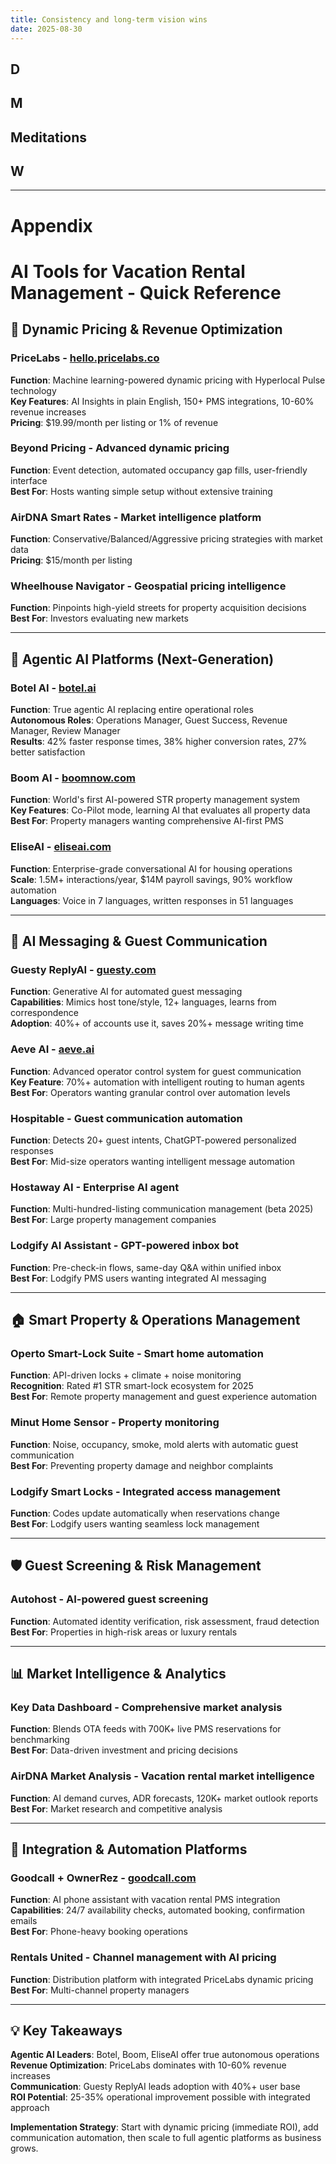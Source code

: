 ```yaml
---
title: Consistency and long-term vision wins
date: 2025-08-30
---
```


## D

## M

## Meditations

## W

---

# Appendix

# AI Tools for Vacation Rental Management - Quick Reference

## 🎯 Dynamic Pricing & Revenue Optimization

### **PriceLabs** - [hello.pricelabs.co](https://hello.pricelabs.co/)
**Function**: Machine learning-powered dynamic pricing with Hyperlocal Pulse technology  
**Key Features**: AI Insights in plain English, 150+ PMS integrations, 10-60% revenue increases  
**Pricing**: $19.99/month per listing or 1% of revenue

### **Beyond Pricing** - Advanced dynamic pricing  
**Function**: Event detection, automated occupancy gap fills, user-friendly interface  
**Best For**: Hosts wanting simple setup without extensive training

### **AirDNA Smart Rates** - Market intelligence platform  
**Function**: Conservative/Balanced/Aggressive pricing strategies with market data  
**Pricing**: $15/month per listing

### **Wheelhouse Navigator** - Geospatial pricing intelligence  
**Function**: Pinpoints high-yield streets for property acquisition decisions  
**Best For**: Investors evaluating new markets

---

## 🤖 Agentic AI Platforms (Next-Generation)

### **Botel AI** - [botel.ai](https://www.botel.ai/)
**Function**: True agentic AI replacing entire operational roles  
**Autonomous Roles**: Operations Manager, Guest Success, Revenue Manager, Review Manager  
**Results**: 42% faster response times, 38% higher conversion rates, 27% better satisfaction

### **Boom AI** - [boomnow.com](https://www.boomnow.com/)
**Function**: World's first AI-powered STR property management system  
**Key Features**: Co-Pilot mode, learning AI that evaluates all property data  
**Best For**: Property managers wanting comprehensive AI-first PMS

### **EliseAI** - [eliseai.com](https://www.eliseai.com/)
**Function**: Enterprise-grade conversational AI for housing operations  
**Scale**: 1.5M+ interactions/year, $14M payroll savings, 90% workflow automation  
**Languages**: Voice in 7 languages, written responses in 51 languages

---

## 💬 AI Messaging & Guest Communication

### **Guesty ReplyAI** - [guesty.com](https://www.guesty.com/)
**Function**: Generative AI for automated guest messaging  
**Capabilities**: Mimics host tone/style, 12+ languages, learns from correspondence  
**Adoption**: 40%+ of accounts use it, saves 20%+ message writing time

### **Aeve AI** - [aeve.ai](https://www.aeve.ai/)
**Function**: Advanced operator control system for guest communication  
**Key Feature**: 70%+ automation with intelligent routing to human agents  
**Best For**: Operators wanting granular control over automation levels

### **Hospitable** - Guest communication automation  
**Function**: Detects 20+ guest intents, ChatGPT-powered personalized responses  
**Best For**: Mid-size operators wanting intelligent message automation

### **Hostaway AI** - Enterprise AI agent  
**Function**: Multi-hundred-listing communication management (beta 2025)  
**Best For**: Large property management companies

### **Lodgify AI Assistant** - GPT-powered inbox bot  
**Function**: Pre-check-in flows, same-day Q&A within unified inbox  
**Best For**: Lodgify PMS users wanting integrated AI messaging

---

## 🏠 Smart Property & Operations Management

### **Operto Smart-Lock Suite** - Smart home automation  
**Function**: API-driven locks + climate + noise monitoring  
**Recognition**: Rated #1 STR smart-lock ecosystem for 2025  
**Best For**: Remote property management and guest experience automation

### **Minut Home Sensor** - Property monitoring  
**Function**: Noise, occupancy, smoke, mold alerts with automatic guest communication  
**Best For**: Preventing property damage and neighbor complaints

### **Lodgify Smart Locks** - Integrated access management  
**Function**: Codes update automatically when reservations change  
**Best For**: Lodgify users wanting seamless lock management

---

## 🛡️ Guest Screening & Risk Management

### **Autohost** - AI-powered guest screening  
**Function**: Automated identity verification, risk assessment, fraud detection  
**Best For**: Properties in high-risk areas or luxury rentals

---

## 📊 Market Intelligence & Analytics

### **Key Data Dashboard** - Comprehensive market analysis  
**Function**: Blends OTA feeds with 700K+ live PMS reservations for benchmarking  
**Best For**: Data-driven investment and pricing decisions

### **AirDNA Market Analysis** - Vacation rental market intelligence  
**Function**: AI demand curves, ADR forecasts, 120K+ market outlook reports  
**Best For**: Market research and competitive analysis

---

## 🔗 Integration & Automation Platforms

### **Goodcall + OwnerRez** - [goodcall.com](https://www.goodcall.com/)
**Function**: AI phone assistant with vacation rental PMS integration  
**Capabilities**: 24/7 availability checks, automated booking, confirmation emails  
**Best For**: Phone-heavy booking operations

### **Rentals United** - Channel management with AI pricing  
**Function**: Distribution platform with integrated PriceLabs dynamic pricing  
**Best For**: Multi-channel property managers

---

## 💡 Key Takeaways

**Agentic AI Leaders**: Botel, Boom, EliseAI offer true autonomous operations  
**Revenue Optimization**: PriceLabs dominates with 10-60% revenue increases  
**Communication**: Guesty ReplyAI leads adoption with 40%+ user base  
**ROI Potential**: 25-35% operational improvement possible with integrated approach  

**Implementation Strategy**: Start with dynamic pricing (immediate ROI), add communication automation, then scale to full agentic platforms as business grows.

